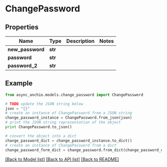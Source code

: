 # ChangePassword


## Properties

Name | Type | Description | Notes
------------ | ------------- | ------------- | -------------
**new_password** | **str** |  | 
**password** | **str** |  | 
**password_2** | **str** |  | 

## Example

```python
from async_anchio.models.change_password import ChangePassword

# TODO update the JSON string below
json = "{}"
# create an instance of ChangePassword from a JSON string
change_password_instance = ChangePassword.from_json(json)
# print the JSON string representation of the object
print ChangePassword.to_json()

# convert the object into a dict
change_password_dict = change_password_instance.to_dict()
# create an instance of ChangePassword from a dict
change_password_form_dict = change_password.from_dict(change_password_dict)
```
[[Back to Model list]](../README.md#documentation-for-models) [[Back to API list]](../README.md#documentation-for-api-endpoints) [[Back to README]](../README.md)


